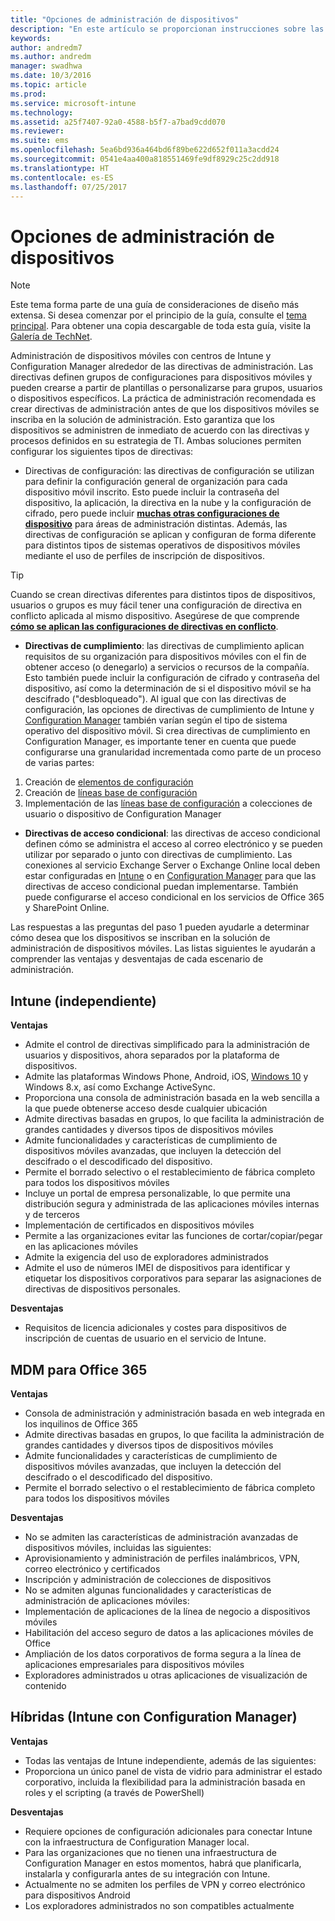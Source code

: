 ```yaml
---
title: "Opciones de administración de dispositivos"
description: "En este artículo se proporcionan instrucciones sobre las opciones de administración de dispositivos a la hora de planear y diseñar una solución de administración de dispositivos móviles de Microsoft con Enterprise Mobility + Security."
keywords: 
author: andredm7
ms.author: andredm
manager: swadhwa
ms.date: 10/3/2016
ms.topic: article
ms.prod: 
ms.service: microsoft-intune
ms.technology: 
ms.assetid: a25f7407-92a0-4588-b5f7-a7bad9cdd070
ms.reviewer: 
ms.suite: ems
ms.openlocfilehash: 5ea6bd936a464bd6f89be622d652f011a3acdd24
ms.sourcegitcommit: 0541e4aa400a818551469fe9df8929c25c2dd918
ms.translationtype: HT
ms.contentlocale: es-ES
ms.lasthandoff: 07/25/2017
---
```

# <a name="device-management-options"></a>Opciones de administración de dispositivos

>[!NOTE]
>Este tema forma parte de una guía de consideraciones de diseño más extensa. Si desea comenzar por el principio de la guía, consulte el [tema principal](mdm-design-considerations-guide.md). Para obtener una copia descargable de toda esta guía, visite la [Galería de TechNet](https://gallery.technet.microsoft.com/Mobile-Device-Management-7d401582).

Administración de dispositivos móviles con centros de Intune y Configuration Manager alrededor de las directivas de administración. Las directivas definen grupos de configuraciones para dispositivos móviles y pueden crearse a partir de plantillas o personalizarse para grupos, usuarios o dispositivos específicos. La práctica de administración recomendada es crear directivas de administración antes de que los dispositivos móviles se inscriba en la solución de administración. Esto garantiza que los dispositivos se administren de inmediato de acuerdo con las directivas y procesos definidos en su estrategia de TI. Ambas soluciones permiten configurar los siguientes tipos de directivas:

- Directivas de configuración: las directivas de configuración se utilizan para definir la configuración general de organización para cada dispositivo móvil inscrito. Esto puede incluir la contraseña del dispositivo, la aplicación, la directiva en la nube y la configuración de cifrado, pero puede incluir **[muchas otras configuraciones de dispositivo](https://technet.microsoft.com/library/dn743712.aspx)** para áreas de administración distintas. Además, las directivas de configuración se aplican y configuran de forma diferente para distintos tipos de sistemas operativos de dispositivos móviles mediante el uso de perfiles de inscripción de dispositivos.

>[!TIP]
>Cuando se crean directivas diferentes para distintos tipos de dispositivos, usuarios o grupos es muy fácil tener una configuración de directiva en conflicto aplicada al mismo dispositivo. Asegúrese de que comprende **[cómo se aplican las configuraciones de directivas en conflicto](https://technet.microsoft.com/library/dn743712.aspx)**.

- **Directivas de cumplimiento**: las directivas de cumplimiento aplican requisitos de su organización para dispositivos móviles con el fin de obtener acceso (o denegarlo) a servicios o recursos de la compañía. Esto también puede incluir la configuración de cifrado y contraseña del dispositivo, así como la determinación de si el dispositivo móvil se ha descifrado ("desbloqueado"). Al igual que con las directivas de configuración, las opciones de directivas de cumplimiento de Intune y [Configuration Manager](https://technet.microsoft.com/library/dn376523.aspx) también varían según el tipo de sistema operativo del dispositivo móvil. Si crea directivas de cumplimiento en Configuration Manager, es importante tener en cuenta que puede configurarse una granularidad incrementada como parte de un proceso de varias partes:

 1. Creación de [elementos de configuración](https://technet.microsoft.com/library/gg712331.aspx?WT.mc_id=Blog_EntMob_Showcase_PCIT)
 2. Creación de [líneas base de configuración](https://technet.microsoft.com/library/gg712268.aspx?WT.mc_id=Blog_EntMob_Showcase_PCIT)
 3. Implementación de las [líneas base de configuración](https://technet.microsoft.com/library/hh219289.aspx?WT.mc_id=Blog_EntMob_Showcase_PCIT) a colecciones de usuario o dispositivo de Configuration Manager

- **Directivas de acceso condicional**: las directivas de acceso condicional definen cómo se administra el acceso al correo electrónico y se pueden utilizar por separado o junto con directivas de cumplimiento. Las conexiones al servicio Exchange Server o Exchange Online local deben estar configuradas en [Intune](/Intune/deploy-use/restrict-access-to-email-and-o365-services-with-microsoft-intune) o en [Configuration Manager](https://technet.microsoft.com/library/dn919655.aspx) para que las directivas de acceso condicional puedan implementarse. También puede configurarse el acceso condicional en los servicios de Office 365 y SharePoint Online.

Las respuestas a las preguntas del paso 1 pueden ayudarle a determinar cómo desea que los dispositivos se inscriban en la solución de administración de dispositivos móviles. Las listas siguientes le ayudarán a comprender las ventajas y desventajas de cada escenario de administración.

## <a name="intune-standalone"></a>Intune (independiente)

**Ventajas**

- Admite el control de directivas simplificado para la administración de usuarios y dispositivos, ahora separados por la plataforma de dispositivos.
- Admite las plataformas Windows Phone, Android, iOS, [Windows 10](https://technet.microsoft.com/library/mt147406.aspx) y Windows 8.x, así como Exchange ActiveSync.
- Proporciona una consola de administración basada en la web sencilla a la que puede obtenerse acceso desde cualquier ubicación
- Admite directivas basadas en grupos, lo que facilita la administración de grandes cantidades y diversos tipos de dispositivos móviles
- Admite funcionalidades y características de cumplimiento de dispositivos móviles avanzadas, que incluyen la detección del descifrado o el descodificado del dispositivo.
- Permite el borrado selectivo o el restablecimiento de fábrica completo para todos los dispositivos móviles
- Incluye un portal de empresa personalizable, lo que permite una distribución segura y administrada de las aplicaciones móviles internas y de terceros
- Implementación de certificados en dispositivos móviles
- Permite a las organizaciones evitar las funciones de cortar/copiar/pegar en las aplicaciones móviles
- Admite la exigencia del uso de exploradores administrados
- Admite el uso de números IMEI de dispositivos para identificar y etiquetar los dispositivos corporativos para separar las asignaciones de directivas de dispositivos personales.

**Desventajas**

- Requisitos de licencia adicionales y costes para dispositivos de inscripción de cuentas de usuario en el servicio de Intune.

## <a name="mdm-for-office-365"></a>MDM para Office 365

**Ventajas**

- Consola de administración y administración basada en web integrada en los inquilinos de Office 365
- Admite directivas basadas en grupos, lo que facilita la administración de grandes cantidades y diversos tipos de dispositivos móviles
- Admite funcionalidades y características de cumplimiento de dispositivos móviles avanzadas, que incluyen la detección del descifrado o el descodificado del dispositivo.
- Permite el borrado selectivo o el restablecimiento de fábrica completo para todos los dispositivos móviles

**Desventajas**

- No se admiten las características de administración avanzadas de dispositivos móviles, incluidas las siguientes:
 - Aprovisionamiento y administración de perfiles inalámbricos, VPN, correo electrónico y certificados
 - Inscripción y administración de colecciones de dispositivos
- No se admiten algunas funcionalidades y características de administración de aplicaciones móviles:
 - Implementación de aplicaciones de la línea de negocio a dispositivos móviles
 - Habilitación del acceso seguro de datos a las aplicaciones móviles de Office
 - Ampliación de los datos corporativos de forma segura a la línea de aplicaciones empresariales para dispositivos móviles
 - Exploradores administrados u otras aplicaciones de visualización de contenido

## <a name="hybrid-intune-with-configmgr"></a>Híbridas (Intune con Configuration Manager)

**Ventajas**

- Todas las ventajas de Intune independiente, además de las siguientes:
 - Proporciona un único panel de vista de vidrio para administrar el estado corporativo, incluida la flexibilidad para la administración basada en roles y el scripting (a través de PowerShell)

**Desventajas**

- Requiere opciones de configuración adicionales para conectar Intune con la infraestructura de Configuration Manager local.
- Para las organizaciones que no tienen una infraestructura de Configuration Manager en estos momentos, habrá que planificarla, instalarla y configurarla antes de su integración con Intune.
- Actualmente no se admiten los perfiles de VPN y correo electrónico para dispositivos Android
- Los exploradores administrados no son compatibles actualmente
